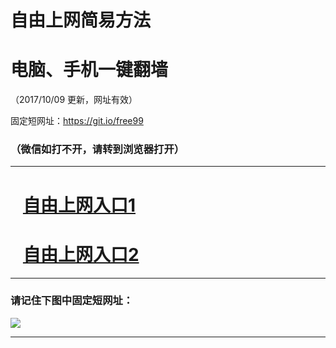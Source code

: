 ﻿# 自由上网简易方法

# 电脑、手机一键翻墙

（2017/10/09 更新，网址有效）

固定短网址：https://git.io/free99

### （微信如打不开，请转到浏览器打开）


***





# &nbsp;&nbsp; <a href="http://ft550527964.fwq-tz-1001.info/fwqtz01.html?t=10090013189 " target="_blank">自由上网入口1</a>
# &nbsp;&nbsp; <a href="http://ft55292579.fwq-tz-1002.info/fwqtz02.html?t=100900126342 " target="_blank">自由上网入口2</a>
***

### 请记住下图中固定短网址：

<img src="https://s3-us-west-2.amazonaws.com/fwq-1001/yjfq-20170905okok.png" /> 


***

